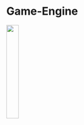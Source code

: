 # Game-Engine
<img src="https://github.com/harthoric/Game-Engine/game-screenshot.png" width="25%" height="25%"/>
